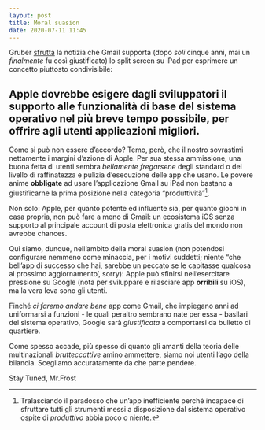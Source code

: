 ```yaml
---
layout: post
title: Moral suasion
date: 2020-07-11 11:45
---
```


Gruber [sfrutta](https://daringfireball.net/2020/07/app_store_moment_of_clarity) la notizia che Gmail supporta (dopo *soli* cinque anni, mai un *finalmente* fu così giustificato) lo split screen su iPad per esprimere un concetto piuttosto condivisibile:

## Apple dovrebbe **esigere** dagli sviluppatori il supporto alle funzionalità di base del sistema operativo nel più breve tempo possibile, per offrire agli utenti applicazioni migliori.

Come si può non essere d’accordo? Temo, però, che il nostro sovrastimi nettamente i margini d’azione di Apple.
Per sua stessa ammissione, una buona fetta di utenti sembra *bellamente fregarsene* degli standard o del livello di raffinatezza e pulizia d’esecuzione delle app che usano.
Le povere anime **obbligate** ad usare l’applicazione Gmail su iPad non bastano a giustificarne la prima posizione nella categoria “produttività”[^1].

Non solo: Apple, per quanto potente ed influente sia, per quanto giochi in casa propria, non può fare a meno di Gmail: un ecosistema iOS senza supporto al principale account di posta elettronica gratis del mondo non avrebbe chances.

Qui siamo, dunque, nell’ambito della moral suasion (non potendosi configurare nemmeno come minaccia, per i motivi suddetti; niente “che bell’app di successo che hai, sarebbe un peccato se le capitasse qualcosa al prossimo aggiornamento’, sorry): Apple può sfinirsi nell’esercitare pressione su Google (nota per sviluppare e rilasciare app **orribili** su iOS), ma la vera leva sono gli utenti.

Finché *ci faremo andare bene* app come Gmail, che impiegano anni ad uniformarsi a funzioni - le quali peraltro sembrano nate per essa - basilari del sistema operativo, Google sarà *giustificata* a comportarsi da bulletto di quartiere.

Come spesso accade, più spesso di quanto gli amanti della teoria delle multinazionali *brutteccattive* amino ammettere, siamo noi utenti l’ago della bilancia. Scegliamo accuratamente da che parte pendere.

Stay Tuned, Mr.Frost


[^1]: Tralasciando il paradosso che un’app inefficiente perché incapace di sfruttare tutti gli strumenti messi a disposizione dal sistema operativo ospite di *produttivo* abbia poco o niente.

